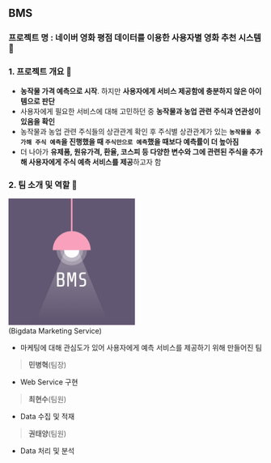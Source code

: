## BMS

### 프로젝트 명 : 네이버 영화 평점 데이터를 이용한 사용자별 영화 추천 시스템:movie_camera:
  
### 1. 프로젝트 개요 :memo:
- **농작물 가격 예측으로 시작**. 하지만 **사용자에게 서비스 제공함에 충분하지 않은 아이템으로 판단**
- 사용자에게 필요한 서비스에 대해 고민하던 중 **농작물과 농업 관련 주식과 연관성이 있음을 확인**
- 농작물과 농업 관련 주식들의 상관관계 확인 후 주식별 상관관계가 있는 **`농작물을 추가해 주식 예측`을 진행했을 때 `주식만으로 예측`했을 때보다 예측률이 더 높아짐**
- 더 나아가 **유제품, 원유가격, 환율, 코스피 등 다양한 변수와 그에 관련된 주식을 추가해 사용자에게 주식 예측 서비스를 제공**하고자 함

### 2. 팀 소개 및 역할 :two_men_holding_hands:
<div>
  <img width="250" src="https://github.com/BMS-Bitacademy/BMS/blob/master/img/logo.png">
</div>
(Bigdata Marketing Service)

- 마케팅에 대해 관심도가 있어 사용자에게 예측 서비스를 제공하기 위해 만들어진 팀

> **민병혁**(팀장)
- Web Service 구현

> **최현수**(팀원)
- Data 수집 및 적재

> **권태양**(팀원)
- Data 처리 및 분석
